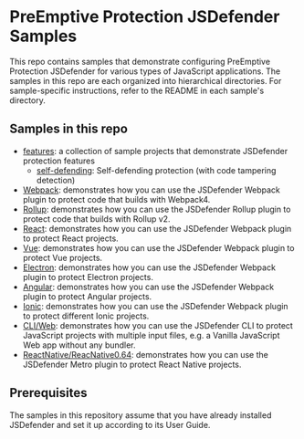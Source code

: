 # PreEmptive Protection JSDefender Samples

This repo contains samples that demonstrate configuring PreEmptive Protection JSDefender for various types of JavaScript applications. The samples in this repo are each organized into hierarchical directories. For sample-specific instructions, refer to the README in each sample's directory.

## Samples in this repo

- [features](features): a collection of sample projects that demonstrate JSDefender protection features
    - [self-defending](features/self-defending): Self-defending protection (with code tampering detection)
- [Webpack](Webpack): demonstrates how you can use the JSDefender Webpack plugin to protect code that builds with Webpack4.
- [Rollup](Rollup): demonstrates how you can use the JSDefender Rollup plugin to protect code that builds with Rollup v2.
- [React](React): demonstrates how you can use the JSDefender Webpack plugin to protect React projects.
- [Vue](Vue): demonstrates how you can use the JSDefender Webpack plugin to protect Vue projects.
- [Electron](Electron): demonstrates how you can use the JSDefender Webpack plugin to protect Electron projects.
- [Angular](Angular): demonstrates how you can use the JSDefender Webpack plugin to protect Angular projects.
- [Ionic](Ionic): demonstrates how you can use the JSDefender Webpack plugin to protect different Ionic projects.
- [CLI/Web](CLI/Web): demonstrates how you can use the JSDefender CLI to protect JavaScript projects with multiple input files, e.g. a Vanilla JavaScript Web app without any bundler.
- [ReactNative/ReacNative0.64](ReactNative/ReacNative0.64): demonstrates how you can use the JSDefender Metro plugin to protect React Native projects.

## Prerequisites

The samples in this repository assume that you have already installed JSDefender and set it up according to its User Guide.

